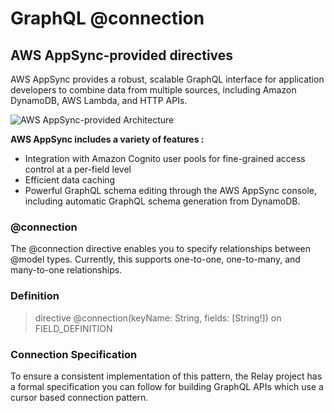 # GraphQL @connection

## AWS AppSync-provided directives
AWS AppSync provides a robust, scalable GraphQL interface for application developers to combine data from multiple sources, including Amazon DynamoDB, AWS Lambda, and HTTP APIs.

![AWS AppSync-provided Architecture](https://docs.aws.amazon.com/appsync/latest/devguide/images/systemoverview.png)

**AWS AppSync includes a variety of features :**
* Integration with Amazon Cognito user pools for fine-grained access control at a per-field level
* Efficient data caching
* Powerful GraphQL schema editing through the AWS AppSync console, including automatic GraphQL schema generation from DynamoDB.

### @connection
The @connection directive enables you to specify relationships between @model types. Currently, this supports one-to-one, one-to-many, and many-to-one relationships. 

### Definition

> directive @connection(keyName: String, fields: [String!]) on FIELD_DEFINITION

### Connection Specification
To ensure a consistent implementation of this pattern, the Relay project has a formal specification you can follow for building GraphQL APIs which use a cursor based connection pattern.